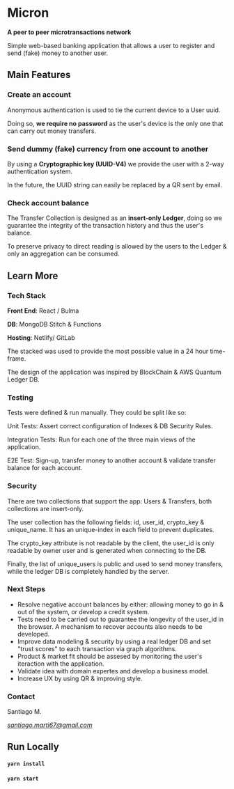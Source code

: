 # Micron
**A peer to peer microtransactions network**

Simple web-based banking application that allows a user to register and send (fake) money to another user. 

## Main Features


### Create an account

Anonymous authentication is used to tie the current device to a User uuid. 

Doing so, **we require no password** as the user's device is the only one that can carry out money transfers.

### Send dummy (fake) currency from one account to another

By using a **Cryptographic key (UUID-V4)** we provide the user with a 2-way authentication system. 

In the future, the UUID string can easily be replaced by a QR sent by email.


### Check account balance

The Transfer Collection is designed as an **insert-only Ledger**, doing so we guarantee the integrity of the transaction history and thus the user's balance.

To preserve privacy to direct reading is allowed by the users to the Ledger & only an aggregation can be consumed.




## Learn More


### Tech Stack

**Front End**: React / Bulma

**DB**: MongoDB Stitch & Functions

**Hosting**: Netlify/ GitLab

The stacked was used to provide the most possible value in a 24 hour time-frame.

The design of the application was inspired by BlockChain & AWS Quantum Ledger DB.


### Testing

Tests were defined & run manually. They could be split like so:

Unit Tests: Assert correct configuration of Indexes & DB Security Rules.

Integration Tests: Run for each one of the three main views of the application.

E2E Test: Sign-up, transfer money to another account & validate transfer balance for each account.


### Security

There are two collections that support the app: Users & Transfers, both collections are insert-only.

The user collection has the following fields: id, user_id, crypto_key & unique_name. It has an unique-index in each field to prevent duplicates.

The crypto_key attribute is not readable by the client, the user_id is only readable by owner user and is generated when connecting to the DB. 

Finally, the list of unique_users is public and used to send money transfers, while the ledger DB is completely handled by the server.


### Next Steps

* Resolve negative account balances by either: allowing money to go in & out of the system, or develop a credit system.
* Tests need to be carried out to guarantee the longevity of the user_id in the browser. A mechanism to recover accounts also needs to be developed.
* Improve data modeling & security by using a real ledger DB and set "trust scores" to each transaction via graph algorithms.
* Product & market fit should be assesed by monitoring the user's iteraction with the application. 
* Validate idea with domain expertes and develop a business model.
* Increase UX by using QR & improving style.



### Contact
Santiago M.

*santiago.marti67@gmail.com*

## Run Locally
#### `yarn install`

#### `yarn start`



